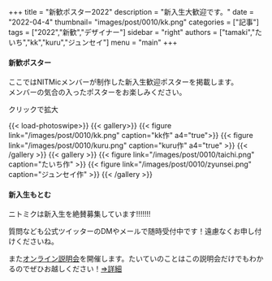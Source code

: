 +++
title = "新歓ポスター2022"
description = "新入生大歓迎です。"
date = "2022-04-4"
thumbnail= "images/post/0010/kk.png"
categories = ["記事"]
tags = ["2022","新歓","デザイナー"]
sidebar = "right"
authors = ["tamaki","たいち","kk","kuru","ジュンセイ"]
menu = "main"
+++

#### 新歓ポスター
ここではNITMicメンバーが制作した新入生歓迎ポスターを掲載します。  
メンバーの気合の入ったポスターをお楽しみください。

クリックで拡大


{{< load-photoswipe>}}
{{< gallery>}}
    {{< figure link="/images/post/0010/kk.png" caption="kk作" a4="true">}}
    {{< figure link="/images/post/0010/kuru.png" caption="kuru作" a4="true" >}}
{{< /gallery >}}
{{< gallery >}}
    {{< figure link="/images/post/0010/taichi.png" caption="たいち作" >}}
    {{< figure link="/images/post/0010/zyunsei.png" caption="ジュンセイ作" >}}
{{< /gallery >}}

#### 新入生もとむ

ニトミクは新入生を絶賛募集しています!!!!!!!

質問なども公式ツイッターのDMやメールで随時受付中です！遠慮なくお申し付けくださいね。

また[オンライン説明会](https://twitter.com/nitmic_twi/status/1507338803874127876)を開催します。たいていのことはこの説明会だけでもわかるのでぜひお越しください！[⇒詳細](https://twitter.com/nitmic_twi/status/1507338803874127876)

